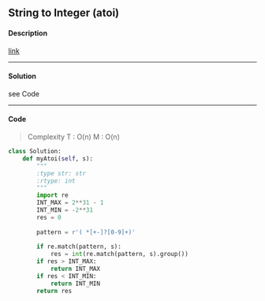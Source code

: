 ## String to Integer (atoi)

#### Description

[link](https://leetcode.com/problems/string-to-integer-atoi/)

---

#### Solution

see Code

---

#### Code

> Complexity T : O(n) M : O(n)

```python
class Solution:
    def myAtoi(self, s):
        """
        :type str: str
        :rtype: int
        """
        import re
        INT_MAX = 2**31 - 1
        INT_MIN = -2**31
        res = 0
        
        pattern = r'( *[+-]?[0-9]+)'
        
        if re.match(pattern, s):
            res = int(re.match(pattern, s).group())
        if res > INT_MAX:
            return INT_MAX
        if res < INT_MIN:
            return INT_MIN
        return res
```
